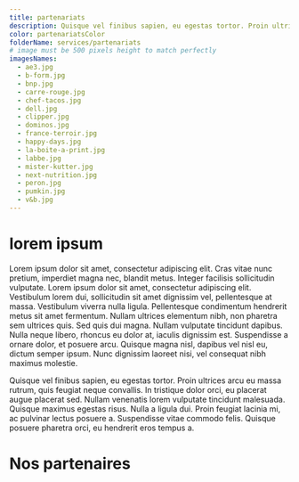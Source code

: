 ```yaml
---
title: partenariats
description: Quisque vel finibus sapien, eu egestas tortor. Proin ultrices arcu eu massa rutrum, quis feugiat neque convallis. In tristique dolor orci, eu placerat augue placerat sed. Nullam venenatis lorem vulputate tincidunt malesuada. Quisque maximus egestas risus. Nulla a ligula dui. Proin feugiat lacinia mi, ac pulvinar lectus posuere a. Suspendisse vitae commodo felis. Quisque posuere pharetra orci, eu hendrerit eros tempus a.
color: partenariatsColor
folderName: services/partenariats
# image must be 500 pixels height to match perfectly
imagesNames:
  - ae3.jpg
  - b-form.jpg
  - bnp.jpg
  - carre-rouge.jpg
  - chef-tacos.jpg
  - dell.jpg
  - clipper.jpg
  - dominos.jpg
  - france-terroir.jpg
  - happy-days.jpg
  - la-boite-a-print.jpg
  - labbe.jpg
  - mister-kutter.jpg
  - next-nutrition.jpg
  - peron.jpg
  - pumkin.jpg
  - v&b.jpg
---
```


# lorem ipsum

Lorem ipsum dolor sit amet, consectetur adipiscing elit. Cras vitae nunc pretium, imperdiet magna nec, blandit metus. Integer facilisis sollicitudin vulputate. Lorem ipsum dolor sit amet, consectetur adipiscing elit. Vestibulum lorem dui, sollicitudin sit amet dignissim vel, pellentesque at massa. Vestibulum viverra nulla ligula. Pellentesque condimentum hendrerit metus sit amet fermentum. Nullam ultrices elementum nibh, non pharetra sem ultrices quis. Sed quis dui magna. Nullam vulputate tincidunt dapibus. Nulla neque libero, rhoncus eu dolor at, iaculis dignissim est. Suspendisse a ornare dolor, et posuere arcu. Quisque magna nisl, dapibus vel nisl eu, dictum semper ipsum. Nunc dignissim laoreet nisi, vel consequat nibh maximus molestie.

Quisque vel finibus sapien, eu egestas tortor. Proin ultrices arcu eu massa rutrum, quis feugiat neque convallis. In tristique dolor orci, eu placerat augue placerat sed. Nullam venenatis lorem vulputate tincidunt malesuada. Quisque maximus egestas risus. Nulla a ligula dui. Proin feugiat lacinia mi, ac pulvinar lectus posuere a. Suspendisse vitae commodo felis. Quisque posuere pharetra orci, eu hendrerit eros tempus a.

# Nos partenaires

<v-row justify="center">
  <v-col cols="12" sm="8" md="6" lg="4">
    <carousel :names="imagesNames" :folder-name="folderName"></carousel>
  </v-col>
</v-row>
